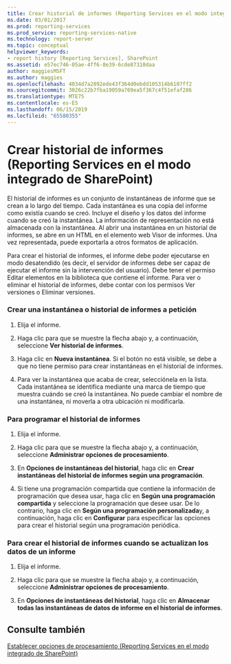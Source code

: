 ```yaml
---
title: Crear historial de informes (Reporting Services en el modo integrado de SharePoint) | Microsoft Docs
ms.date: 03/01/2017
ms.prod: reporting-services
ms.prod_service: reporting-services-native
ms.technology: report-server
ms.topic: conceptual
helpviewer_keywords:
- report history [Reporting Services], SharePoint
ms.assetid: e57ec746-05ae-4ff6-8e39-6cde87310daa
author: maggiesMSFT
ms.author: maggies
ms.openlocfilehash: 4034d7a2892ede43f364d0ebdd105314b6107ff2
ms.sourcegitcommit: 3026c22b7fba19059a769ea5f367c4f51efaf286
ms.translationtype: MTE75
ms.contentlocale: es-ES
ms.lasthandoff: 06/15/2019
ms.locfileid: "65580355"
---
```

# <a name="create-report-history-reporting-services-in-sharepoint-integrated-mode"></a>Crear historial de informes (Reporting Services en el modo integrado de SharePoint)
  El historial de informes es un conjunto de instantáneas de informe que se crean a lo largo del tiempo. Cada instantánea es una copia del informe como existía cuando se creó. Incluye el diseño y los datos del informe cuando se creó la instantánea. La información de representación no está almacenada con la instantánea. Al abrir una instantánea en un historial de informes, se abre en un HTML en el elemento web Visor de informes. Una vez representada, puede exportarla a otros formatos de aplicación.  
  
 Para crear el historial de informes, el informe debe poder ejecutarse en modo desatendido (es decir, el servidor de informes debe ser capaz de ejecutar el informe sin la intervención del usuario). Debe tener el permiso Editar elementos en la biblioteca que contiene el informe. Para ver o eliminar el historial de informes, debe contar con los permisos Ver versiones o Eliminar versiones.  
  
### <a name="to-create-a-snapshot-or-report-history-on-demand"></a>Crear una instantánea o historial de informes a petición  
  
1.  Elija el informe.  
  
2.  Haga clic para que se muestre la flecha abajo y, a continuación, seleccione **Ver historial de informes**.  
  
3.  Haga clic en **Nueva instantánea**. Si el botón no está visible, se debe a que no tiene permiso para crear instantáneas en el historial de informes.  
  
4.  Para ver la instantánea que acaba de crear, selecciónela en la lista. Cada instantánea se identifica mediante una marca de tiempo que muestra cuándo se creó la instantánea. No puede cambiar el nombre de una instantánea, ni moverla a otra ubicación ni modificarla.  
  
### <a name="to-schedule-report-history"></a>Para programar el historial de informes  
  
1.  Elija el informe.  
  
2.  Haga clic para que se muestre la flecha abajo y, a continuación, seleccione **Administrar opciones de procesamiento**.  
  
3.  En **Opciones de instantáneas del historial**, haga clic en **Crear instantáneas del historial de informes según una programación**.  
  
4.  Si tiene una programación compartida que contiene la información de programación que desea usar, haga clic en **Según una programación compartida** y seleccione la programación que desee usar. De lo contrario, haga clic en **Según una programación personalizada**y, a continuación, haga clic en **Configurar** para especificar las opciones para crear el historial según una programación periódica.  
  
### <a name="to-create-report-history-when-data-is-refreshed-in-a-report"></a>Para crear el historial de informes cuando se actualizan los datos de un informe  
  
1.  Elija el informe.  
  
2.  Haga clic para que se muestre la flecha abajo y, a continuación, seleccione **Administrar opciones de procesamiento**.  
  
3.  En **Opciones de instantáneas del historial**, haga clic en **Almacenar todas las instantáneas de datos de informe en el historial de informes**.  
  
## <a name="see-also"></a>Consulte también  
 [Establecer opciones de procesamiento &#40;Reporting Services en el modo integrado de SharePoint&#41;](../../reporting-services/report-server-sharepoint/set-processing-options-reporting-services-in-sharepoint-integrated-mode.md)  
  
  
